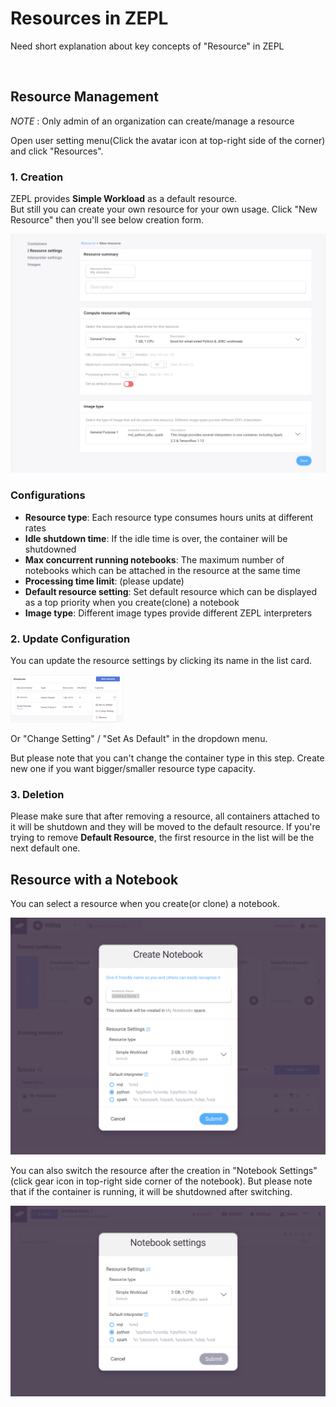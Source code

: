 <h1>Resources in ZEPL</h1>

Need short explanation about key concepts of "Resource" in ZEPL

<br />

## Resource Management

<span class="note-font"> *NOTE* : Only admin of an organization can create/manage a resource  

Open user setting menu(Click the avatar icon at top-right side of the corner) and click "Resources".

### 1. Creation
ZEPL provides **Simple Workload** as a default resource. <br/>
But still you can create your own resource for your own usage.
Click "New Resource" then you'll see below creation form.

<img src="../../img/new_resource.png" width="650px" class="image-box big-img" />

### Configurations

  - **Resource type**: Each resource type consumes hours units at different rates
  - **Idle shutdown time**: If the idle time is over, the container will be shutdowned
  - **Max concurrent running notebooks**: The maximum number of notebooks which can be attached in the resource at the same time
  - **Processing time limit**: (please update)
  - **Default resource setting**: Set default resource which can be displayed as a top priority when you create(clone) a notebook 
  - **Image type**: Different image types provide different ZEPL interpreters

### 2. Update Configuration

You can update the resource settings by clicking its name in the list card.

<img src="../../img/resource_menu.png" width="180px" class="image-box small-img" />

Or "Change Setting" / "Set As Default" in the dropdown menu.

But please note that you can't change the container type in this step. 
Create new one if you want bigger/smaller resource type capacity. 

### 3. Deletion

Please make sure that after removing a resource, all containers attached to it will be shutdown and they will be moved to the default resource.
If you're trying to remove **Default Resource**, the first resource in the list will be the next default one.

## Resource with a Notebook

You can select a resource when you create(or clone) a notebook. 

<img src="../../img/create_new_notebook.png" class="image-box big-img" />

You can also switch the resource after the creation in "Notebook Settings" (click gear icon in top-right side corner of the notebook).
But please note that if the container is running, it will be shutdowned after switching.

<img src="../../img/notebook_settings.png" class="image-box big-img" />
